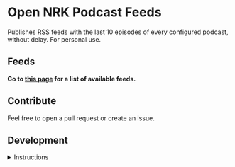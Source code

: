 # Open NRK Podcast Feeds
Publishes RSS feeds with the last 10 episodes of every configured podcast, without delay. For personal use.

## Feeds
**Go to [this page](https://sindrel.github.io/nrk-pod-feeds) for a list of available feeds.**

## Contribute
Feel free to open a pull request or create an issue.

## Development
<details>
  <summary>Instructions</summary>

## Getting started
### Install dependencies
```python3 -m pip install -r requirements.txt```

### Build or update podcast feeds
```python3 generate_feeds.py```

## Using the mock API
### Dump local test data for use by mock API
```python3 fetch_test_data.py```

### Toggle use of the mock API
Comment/uncomment the import statement in `generate_feeds.py`.

</details>
